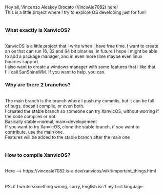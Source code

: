 Hey all, Vincenzo Aleskey Brocato (VinceAle7082) here! <br>
This is a little project where I try to explore OS developing just for fun!<br>
<br>
<h3>
  What exactly is XanvicOS?
</h3>
<br>
XanvicOS is a little project that I write when I have free time. I want to create an os that can run 16, 32 and 64 bit binaries, in future I hope I might be able to add a package manager, and in even more time maybe even linux binaries support. <br>
I also want to create a windows manager with some features that I like that I'll call SunShineWM. If you want to help, you can. <br>

<h3>
  Why are there 2 branches?
</h3>
<br>
The main branch is the branch where I push my commits, but it can be full of bugs, doesn't compile, or even both. <br>
I created the stable branch so someone can try XanvicOS, without worring if the code compiles or not. <br>
Basically stable=normal, main=developement<br>
If you want to try XanvicOS, clone the stable branch, if you want to contribute, use the main one. <br>
Features will be added to the stable branch after the main one<br>
<br>

<h3>
  How to compile XanvicOS?
</h3>
<br>
Here --> https://vinceale7082.is-a.dev/xanvicos/wiki/important_things.html
<br>

<br>
<br>
PS: if I wrote something wrong, sorry, English isn't my first language.
